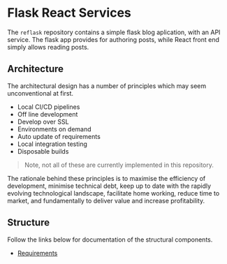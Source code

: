 Flask React Services
====================

The `reflask` repository contains a simple flask blog aplication, with an API service.
The flask app provides for authoring posts, while React front end simply allows reading posts.

Architecture
------------

The architectural design has a number of principles which may seem unconventional at first.

  * Local CI/CD pipelines
  * Off line development
  * Develop over SSL
  * Environments on demand
  * Auto update of requirements
  * Local integration testing
  * Disposable builds

  > Note, not all of these are currently implemented in this repository.

 The rationale behind these principles is to maximise the efficiency of development, minimise
 technical debt, keep up to date with the rapidly evolving technological landscape, facilitate
 home working, reduce time to market, and fundamentally to deliver value and increase profitability.

 Structure
 ---------

 Follow the links below for documentation of the structural components.

   * [Requirements](./requirements/README.md)
   
